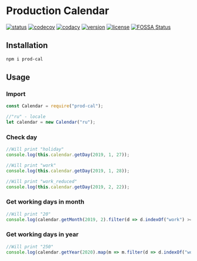 # Production Calendar

[![status](https://travis-ci.org/timmson/prod-cal.svg?branch=master)](https://travis-ci.org/angular/angular)
[![codecov](https://codecov.io/gh/timmson/prod-cal/branch/master/graph/badge.svg)](https://codecov.io/gh/timmson/prod-cal)
[![codacy](https://api.codacy.com/project/badge/Grade/c513099cc1ec4e849c123705ab04b369)](https://www.codacy.com/app/timmson666/prod-cal)
[![version](https://img.shields.io/npm/v/prod-cal.svg)](https://www.npmjs.com/package/prod-cal)
[![license](https://img.shields.io/npm/l/prod-cal.svg)](https://www.npmjs.com/package/prod-cal)
[![FOSSA Status](https://app.fossa.io/api/projects/git%2Bgithub.com%2Ftimmson%2Fprod-cal.svg?type=shield)](https://app.fossa.io/projects/git%2Bgithub.com%2Ftimmson%2Fprod-cal?ref=badge_shield)


## Installation
```bash
npm i prod-cal
```

## Usage

### Import
```js
const Calendar = require("prod-cal");

//"ru" - locale
let calendar = new Calendar("ru");
```

### Check day
```js
//Will print "holiday"
console.log(this.calendar.getDay(2019, 1, 27));

//Will print "work"
console.log(this.calendar.getDay(2019, 1, 28));

//Will print "work_reduced"
console.log(this.calendar.getDay(2019, 2, 22));
```


### Get working days in month
```js
//Will print "20"
console.log(calendar.getMonth(2019, 2).filter(d => d.indexOf("work") >= 0).length);
```


### Get working days in year
```js
//Will print "250"
console.log(calendar.getYear(2020).map(m => m.filter(d => d.indexOf("work") >= 0).length).reduce((a, c) => a + c, 0));
```